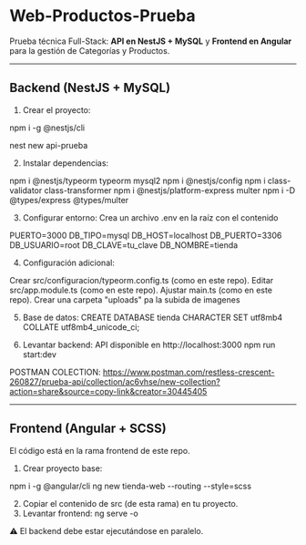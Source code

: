 # Web-Productos-Prueba
Prueba técnica Full-Stack: **API en NestJS + MySQL** y **Frontend en Angular** para la gestión de Categorías y Productos.

------------------------------------------------

## Backend (NestJS + MySQL)

1. Crear el proyecto:

npm i -g @nestjs/cli

nest new api-prueba

2. Instalar dependencias:

npm i @nestjs/typeorm typeorm mysql2
npm i @nestjs/config
npm i class-validator class-transformer
npm i @nestjs/platform-express multer
npm i -D @types/express @types/multer

3. Configurar entorno: Crea un archivo .env en la raíz con el contenido

PUERTO=3000
DB_TIPO=mysql
DB_HOST=localhost
DB_PUERTO=3306
DB_USUARIO=root
DB_CLAVE=tu_clave
DB_NOMBRE=tienda

4. Configuración adicional:

Crear src/configuracion/typeorm.config.ts (como en este repo).
Editar src/app.module.ts (como en este repo).
Ajustar main.ts (como en este repo).
Crear una carpeta "uploads" pa la subida de imagenes

5. Base de datos:
CREATE DATABASE tienda CHARACTER SET utf8mb4 COLLATE utf8mb4_unicode_ci;

6. Levantar backend: API disponible en http://localhost:3000
npm run start:dev

POSTMAN COLECTION: https://www.postman.com/restless-crescent-260827/prueba-api/collection/ac6vhse/new-collection?action=share&source=copy-link&creator=30445405

-----------------------------------------------

## Frontend (Angular + SCSS)
El código está en la rama frontend de este repo.

1. Crear proyecto base:

npm i -g @angular/cli
ng new tienda-web --routing --style=scss

2. Copiar el contenido de src (de esta rama) en tu proyecto.
3. Levantar frontend: ng serve -o

⚠️ El backend debe estar ejecutándose en paralelo.



